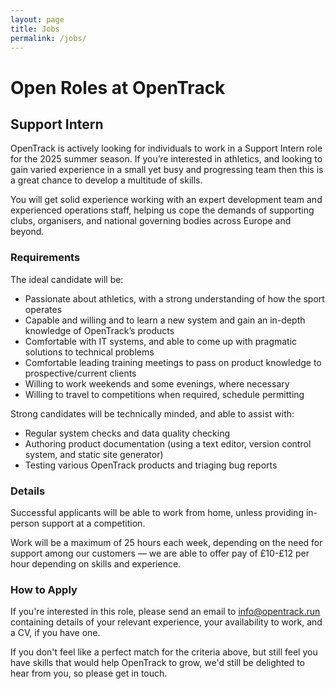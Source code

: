 ```yaml
---
layout: page
title: Jobs
permalink: /jobs/
---
```


# Open Roles at OpenTrack 

## Support Intern

OpenTrack is actively looking for individuals to work in a Support Intern role for the 2025 summer season. If you’re interested in athletics, and looking to gain varied experience in a small yet busy and progressing team then this is a great chance to develop a multitude of skills.

You will get solid experience working with an expert development team and experienced operations staff, helping us cope the demands of supporting clubs, organisers, and national governing bodies across Europe and beyond.

### Requirements

The ideal candidate will be:
- Passionate about athletics, with a strong understanding of how the sport operates
- Capable and willing and to learn a new system and gain an in-depth knowledge of OpenTrack’s products
- Comfortable with IT systems, and able to come up with pragmatic solutions to technical problems
- Comfortable leading training meetings to pass on product knowledge to prospective/current clients
- Willing to work weekends and some evenings, where necessary
- Willing to travel to competitions when required, schedule permitting

Strong candidates will be technically minded, and able to assist with:
- Regular system checks and data quality checking
- Authoring product documentation (using a text editor, version control system, and static site generator)
- Testing various OpenTrack products and triaging bug reports

### Details

Successful applicants will be able to work from home, unless providing in-person support at a competition.

Work will be a maximum of 25 hours each week, depending on the need for support among our customers — we are able to offer pay of £10-£12 per hour depending on skills and experience.

### How to Apply

If you're interested in this role, please send an email to [info@opentrack.run](mailto:info@opentrack.run) containing details of your relevant experience, your availability to work, and a CV, if you have one.

If you don't feel like a perfect match for the criteria above, but still feel you have skills that would help OpenTrack to grow, we'd still be delighted to hear from you, so please get in touch.
